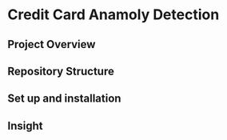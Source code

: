 # Credit Card Anamoly Detection

## Project Overview

## Repository Structure

## Set up and installation

## Insight
